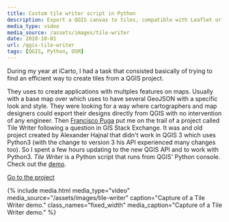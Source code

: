 ```yaml
---
title: Custom tile writer script in Python
description: Export a QGIS canvas to tiles, compatible with Leaflet or Mapbox.
media_type: video
media_source: /assets/images/tile-writer
date: 2018-10-01
url: /qgis-tile-writer
tags: [QGIS, Python, OSM]
---
```


During my year at iCarto, I had a task that consisted basically of trying to find an efficient way to create tiles from a QGIS project.

They uses to create applications with multples features on maps. Usually with a base map over which uses to have several GeoJSON with a specific look and style. They were looking for a way where cartographers and map designers could export their designs directly from QGIS with no intervention of any engineer.
Then [Francisco Puga](https://twitter.com/fpuga) put me on the trail of a project called Tile Writer following a question in GIS Stack Exchange. It was and old project created by Alexander Hajnal that didn't work in QGIS 3 which uses Python3 (with the change to version 3 his API experienced many changes too). So I spent a few hours updating to the new QGIS API and to work with Python3.
_Tile Writer_ is a Python script that runs from QGIS' Python console. Check out the [demo](https://www.luissevillano.net/tile-writer/map/#12/40.4425/-3.7012).

[Go to the project](https://github.com/LuisSevillano/tile-writer)

{% include media.html media_type="video"
media_source="/assets/images/tile-writer" caption="Capture of a Tile Writer demo." class_names="fixed_width" media_caption="Capture of a Tile Writer demo." %}
